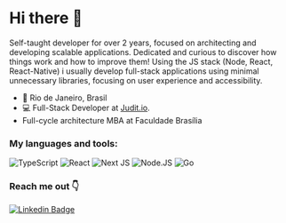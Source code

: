 # Hi there 👋

Self-taught developer for over 2 years, focused on architecting and developing scalable applications. Dedicated and curious to discover how things work and how to improve them! Using the JS stack (Node, React, React-Native) i usually develop full-stack applications using minimal unnecessary libraries, focusing on user experience and accessibility.

- 📍 Rio de Janeiro, Brasil
- 💻 Full-Stack Developer at <a target="_blank" href="https://www.judit.io/" >Judit.io</a>.
- Full-cycle architecture MBA at Faculdade Brasília

### My languages and tools:

<img alt="TypeScript" src="https://img.shields.io/badge/TypeScript-007ACC?style=for-the-badge&logo=typescript&logoColor=white"/> 
<img alt="React" src="https://img.shields.io/badge/React-20232A?style=for-the-badge&logo=react&logoColor=61DAFB"/> 
<img alt="Next JS" src="https://img.shields.io/badge/nextjs-%23000000.svg?&style=for-the-badge&logo=next.js&logoColor=white"/> 
<img alt="Node.JS" src="https://img.shields.io/badge/Node.js-43853D?style=for-the-badge&logo=node.js&logoColor=white"/>
<img alt="Go" src="https://img.shields.io/badge/Go-00ADD8?style=for-the-badge&logo=go&logoColor=white"/>

### Reach me out 👇
[![Linkedin Badge](https://img.shields.io/badge/-João%20Martins-6633cc?style=flat-square&logo=Linkedin&logoColor=white&link=https://www.linkedin.com/in/joaomartinsdev/)](https://www.linkedin.com/in/joaomartinsdev/) 
